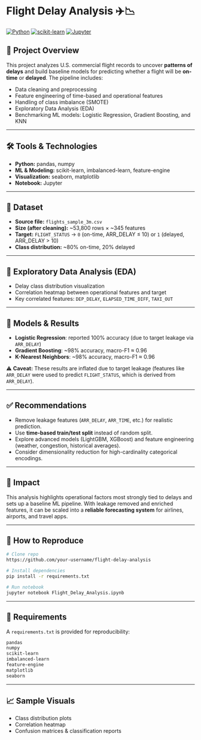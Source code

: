 # Flight Delay Analysis ✈️📉

[![Python](https://img.shields.io/badge/Python-3.8%2B-blue.svg)](https://www.python.org/)
[![scikit-learn](https://img.shields.io/badge/scikit--learn-ML-orange.svg)](https://scikit-learn.org/)
[![Jupyter](https://img.shields.io/badge/Jupyter-Notebook-F37626.svg)](https://jupyter.org/)

## 📌 Project Overview

This project analyzes U.S. commercial flight records to uncover **patterns of delays** and build baseline models for predicting whether a flight will be **on-time** or **delayed**. The pipeline includes:

* Data cleaning and preprocessing
* Feature engineering of time-based and operational features
* Handling of class imbalance (SMOTE)
* Exploratory Data Analysis (EDA)
* Benchmarking ML models: Logistic Regression, Gradient Boosting, and KNN

---

## 🛠️ Tools & Technologies

* **Python:** pandas, numpy
* **ML & Modeling:** scikit-learn, imbalanced-learn, feature-engine
* **Visualization:** seaborn, matplotlib
* **Notebook:** Jupyter

---

## 📂 Dataset

* **Source file:** `flights_sample_3m.csv`
* **Size (after cleaning):** \~53,800 rows × \~345 features
* **Target:** `FLIGHT_STATUS` → `0` (on-time, ARR\_DELAY ≤ 10) or `1` (delayed, ARR\_DELAY > 10)
* **Class distribution:** \~80% on-time, 20% delayed

---

## 🔎 Exploratory Data Analysis (EDA)

* Delay class distribution visualization
* Correlation heatmap between operational features and target
* Key correlated features: `DEP_DELAY`, `ELAPSED_TIME_DIFF`, `TAXI_OUT`

---

## 🧪 Models & Results

* **Logistic Regression**: reported 100% accuracy (due to target leakage via `ARR_DELAY`)
* **Gradient Boosting**: \~98% accuracy, macro-F1 ≈ 0.96
* **K-Nearest Neighbors**: \~98% accuracy, macro-F1 ≈ 0.96

⚠️ **Caveat:** These results are inflated due to target leakage (features like `ARR_DELAY` were used to predict `FLIGHT_STATUS`, which is derived from `ARR_DELAY`).

---

## ✅ Recommendations

* Remove leakage features (`ARR_DELAY`, `ARR_TIME`, etc.) for realistic prediction.
* Use **time-based train/test split** instead of random split.
* Explore advanced models (LightGBM, XGBoost) and feature engineering (weather, congestion, historical averages).
* Consider dimensionality reduction for high-cardinality categorical encodings.

---

## 🚀 Impact

This analysis highlights operational factors most strongly tied to delays and sets up a baseline ML pipeline. With leakage removed and enriched features, it can be scaled into a **reliable forecasting system** for airlines, airports, and travel apps.

---

## 🔁 How to Reproduce

```bash
# Clone repo
https://github.com/your-username/flight-delay-analysis

# Install dependencies
pip install -r requirements.txt

# Run notebook
jupyter notebook Flight_Delay_Analysis.ipynb
```

---

## 📄 Requirements

A `requirements.txt` is provided for reproducibility:

```txt
pandas
numpy
scikit-learn
imbalanced-learn
feature-engine
matplotlib
seaborn
```

---

## 📈 Sample Visuals

* Class distribution plots
* Correlation heatmap
* Confusion matrices & classification reports
